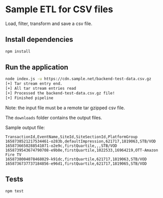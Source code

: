 # Sample ETL for CSV files

Load, filter, transform and save a csv file.

## Install dependencies

```bash
npm install
```

## Run the application

```bash
node index.js -u https://cdn.sample.net/backend-test-data.csv.gz
[+] Tar stream entry end.
[+] All tar stream entries read
[+] Processed the backend-test-data.csv.gz file!
[+] Finished pipeline
```

Note: the input file must be a remote tar gzipped csv file.

The `downloads` folder contains the output files.

Sample output file:

```csv
TransactionId,EventName,SiteId,SiteSectionId,PlatformGroup
1658738521217534461-o283b,defaultImpression,621717,1819063,STB/VOD
1658736650288541071-o2e9c,firstQuartile,,,STB/VOD
1658739543674790708-e9b0e,firstQuartile,1022533,16964219,OTT-Amazon Fire TV
1658738004078468029-k91dc,firstQuartile,621717,1819063,STB/VOD
1658736737737184856-e96d1,firstQuartile,621717,1819065,STB/VOD
```

## Tests

```bash
npm test
```
